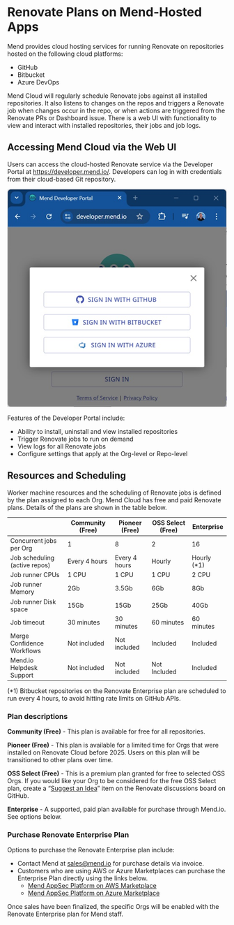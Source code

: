 # Renovate Plans on Mend-Hosted Apps

Mend provides cloud hosting services for running Renovate on repositories hosted on the following cloud platforms:
- GitHub
- Bitbucket
- Azure DevOps

Mend Cloud will regularly schedule Renovate jobs against all installed repositories.
It also listens to changes on the repos and triggers a Renovate job when changes occur in the repo,
or when actions are triggered from the Renovate PRs or Dashboard issue.
There is a web UI with functionality to view and interact with installed repositories, their jobs and job logs.

## Accessing Mend Cloud via the Web UI
Users can access the cloud-hosted Renovate service via the Developer Portal at https://developer.mend.io/.
Developers can log in with credentials from their cloud-based Git repository.

![portal-sign-in.png](../assets/images/portal-sign-in.jpg)

Features of the Developer Portal include:
- Ability to install, uninstall and view installed repositories
- Trigger Renovate jobs to run on demand
- View logs for all Renovate jobs
- Configure settings that apply at the Org-level or Repo-level

## Resources and Scheduling
Worker machine resources and the scheduling of Renovate jobs is defined by the plan assigned to each Org.
Mend Cloud has free and paid Renovate plans. Details of the plans are shown in the table below.

|                               | Community (Free) | Pioneer (Free) | OSS Select (Free) | Enterprise  |
|-------------------------------|------------------|----------------|-------------------|-------------|
| Concurrent jobs per Org       | 1                | 8              | 2                 | 16          |
| Job scheduling (active repos) | Every 4 hours    | Every 4 hours  | Hourly            | Hourly (*1) |
| Job runner CPUs               | 1 CPU            | 1 CPU          | 1 CPU             | 2 CPU       |
| Job runner Memory             | 2Gb              | 3.5Gb          | 6Gb               | 8Gb         |
| Job runner Disk space         | 15Gb             | 15Gb           | 25Gb              | 40Gb        |
| Job timeout                   | 30 minutes       | 30 minutes     | 60 minutes        | 60 minutes  |
| Merge Confidence Workflows    | Not included     | Not included   | Included          | Included    |
| Mend.io Helpdesk Support      | Not included     | Not included   | Not Included      | Included    |

(*1) Bitbucket repositories on the Renovate Enterprise plan are scheduled to run every 4 hours, to avoid hitting rate limits on GitHub APIs.

### Plan descriptions

**Community (Free)** - This plan is available for free for all repositories.

**Pioneer (Free)** - This plan is available for a limited time for Orgs that were installed on Renovate Cloud before 2025. Users on this plan will be transitioned to other plans over time.

**OSS Select (Free)** - This is a premium plan granted for free to selected OSS Orgs. If you would like your Org to be considered for the free OSS Select plan, create a “[Suggest an Idea](https://github.com/renovatebot/renovate/discussions/categories/suggest-an-idea)” item on the Renovate discussions board on GitHub.

**Enterprise** - A supported, paid plan available for purchase through Mend.io. See options below.

### Purchase Renovate Enterprise Plan

Options to purchase the Renovate Enterprise plan include:
- Contact Mend at [sales@mend.io](mailto:sales@mend.io) for purchase details via invoice.
- Customers who are using AWS or Azure Marketplaces can purchase the Enterprise Plan directly using the links below.
  - [Mend AppSec Platform on AWS Marketplace](https://aws.amazon.com/marketplace/pp/prodview-yinerd2u4nhw4?sr=0-1&ref_=beagle&applicationId=AWSMPContessa)
  - [Mend AppSec Platform on Azure Marketplace](https://azuremarketplace.microsoft.com/en-us/marketplace/apps/whitesource-software.whitesource_enterprise?tab=Overview)

Once sales have been finalized, the specific Orgs will be enabled with the Renovate Enterprise plan for Mend staff.




